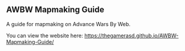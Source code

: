 ## AWBW Mapmaking Guide
A guide for mapmaking on Advance Wars By Web.

You can view the website here: https://thegamerasd.github.io/AWBW-Mapmaking-Guide/
